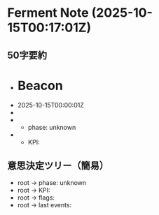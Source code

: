 # Ferment Note (2025-10-15T00:17:01Z)

## 50字要約
- # Beacon
- 2025-10-15T00:00:01Z
- 
- - phase: unknown
- - KPI:

## 意思決定ツリー（簡易）
- root -> phase: unknown
- root -> KPI:
- root -> flags:
- root -> last events:
